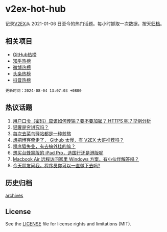 # v2ex-hot-hub

 记录[V2EX](https://www.v2ex.com/)从 2021-01-06 日至今的热门话题。每小时抓取一次数据，按天[归档](archives)。
 
 ## 相关项目

- [GitHub热榜](https://github.com/snaildev/github-hot-hub)
- [知乎热榜](https://github.com/snaildev/zhihu-hot-hub)
- [微博热榜](https://github.com/snaildev/weibo-hot-hub)
- [头条热榜](https://github.com/snaildev/toutiao-hot-hub)
- [抖音热榜](https://github.com/snaildev/douyin-hot-hub)


 `更新时间：2024-08-04 13:07:03 +0800`

## 热议话题

1. [用户口令（密码）应该如何传输？要不要加密？ HTTPS 呢？举例分析](https://www.v2ex.com/t/1062222)
1. [轻奢是穷讲究吗？](https://www.v2ex.com/t/1062228)
1. [每次去菜鸟驿站都是一种煎熬](https://www.v2ex.com/t/1062273)
1. [想把博客牵走了， Github 太慢，有 V2EX 大哥推荐吗？](https://www.v2ex.com/t/1062246)
1. [程序猿失业，有去搞外挂的嘛？](https://www.v2ex.com/t/1062282)
1. [想买台蜂窝版的 iPad Pro，选国行还是港版呢](https://www.v2ex.com/t/1062248)
1. [Macbook Air 远程访问家里 Windows 方案，有小伙伴解答吗？](https://www.v2ex.com/t/1062275)
1. [今天朋友问我，程序员你可以一直做下去吗?](https://www.v2ex.com/t/1062318)

## 历史归档

[archives](archives)

## License

See the [LICENSE](LICENSE) file for license rights and limitations (MIT).
